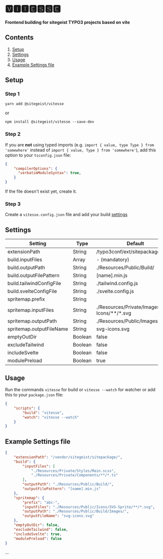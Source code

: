 # 🆅🅸🆃🅴🆂🆂🅴
**Frontend building for sitegeist TYPO3 projects based on vite**

## Contents
1. [Setup](#setup)
2. [Settings](#settings)
3. [Usage](#usage)
4. [Example Settings file](#example-settings-file)

## Setup
### Step 1
```console
yarn add @sitegeist/vitesse
```
or
```console
npm install @sitegeist/vitesse --save-dev
```

### Step 2
If you are **not** using typed imports (e.g. `import { value, type Type } from 'somewhere'` instead of `import { value, Type } from 'somewhere'`), add this option to your `tsconfig.json` file:
```json
{
    "compilerOptions": {
      "verbatimModuleSyntax": true,
    }
}
```
If the file doesn't exist yet, create it.

### Step 3
Create a `vitesse.config.json` file and add your build [settings](#setting)

## Settings
| Setting                  | Type          | Default                                       |
|--------------------------|---------------|-----------------------------------------------|
| extensionPath            | String        | /typo3conf/ext/sitepackage/                   |
| build.inputFiles         | Array<string> | - (mandatory)                                 |
| build.outputPath         | String        | ./Resources/Public/Build/                     |
| build.outputFilePattern  | String        | [name].min.js                                 |
| build.tailwindConfigFile | String        | ./tailwind.config.js                          |
| build.svelteConfigFile   | String        | ./svelte.config.js                            |
| spritemap.prefix         | String        |                                               |
| spritemap.inputFiles     | String        | ./Resources/Private/Images/SVG-Icons/**/*.svg |
| spritemap.outputPath     | String        | ./Resources/Public/Images/                    |
| spritemap.outputFileName | String        | svg-icons.svg                                 |
| emptyOutDir              | Boolean       | false                                         |
| excludeTailwind          | Boolean       | false                                         |
| includeSvelte            | Boolean       | false                                         |
| modulePreload            | Boolean       | true                                          |

## Usage
Run the commands `vitesse` for build or `vitesse --watch` for watcher or add this to your `package.json` file:
```json
{
    "scripts": {
        "build": "vitesse",
        "watch": "vitesse --watch"
    }
}
```

## Example Settings file
```json
{
	"extensionPath": "/vendor/sitegeist/sitepackage/",
	"build": {
		"inputFiles": [
			"./Resources/Private/Styles/Main.scss",
			"./Resources/Private/Components/**/*.ts"
		],
		"outputPath": "./Resources/Public/Build/",
		"outputFilePattern": "[name].min.js"
	},
	"spritemap": {
		"prefix": "abc-",
		"inputFiles": "./Resources/Public/Icons/SVG-Sprite/**/*.svg",
		"outputPath": "./Resources/Public/Build/Images/",
		"outputFileName": "svg-icons.svg"
	},
	"emptyOutDir": false,
	"excludeTailwind": false,
	"includeSvelte": true,
	"modulePreload": false
}

```
…
